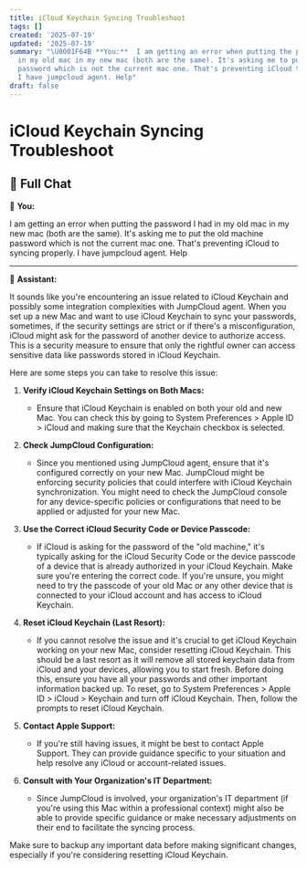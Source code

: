 ```yaml
---
title: iCloud Keychain Syncing Troubleshoot
tags: []
created: '2025-07-19'
updated: '2025-07-19'
summary: "\U0001F64B **You:**  I am getting an error when putting the password I had
  in my old mac in my new mac (both are the same). It's asking me to put the old machine
  password which is not the current mac one. That's preventing iCloud to syncing properly.
  I have jumpcloud agent. Help"
draft: false
---
```


# iCloud Keychain Syncing Troubleshoot

## 🧠 Full Chat

🙋 **You:**

I am getting an error when putting the password I had in my old mac in my new mac (both are the same). It's asking me to put the old machine password which is not the current mac one. That's preventing iCloud to syncing properly. I have jumpcloud agent. Help

---

🤖 **Assistant:**

It sounds like you're encountering an issue related to iCloud Keychain and possibly some integration complexities with JumpCloud agent. When you set up a new Mac and want to use iCloud Keychain to sync your passwords, sometimes, if the security settings are strict or if there's a misconfiguration, iCloud might ask for the password of another device to authorize access. This is a security measure to ensure that only the rightful owner can access sensitive data like passwords stored in iCloud Keychain. 

Here are some steps you can take to resolve this issue:

1. **Verify iCloud Keychain Settings on Both Macs:**
   - Ensure that iCloud Keychain is enabled on both your old and new Mac. You can check this by going to System Preferences > Apple ID > iCloud and making sure that the Keychain checkbox is selected.

2. **Check JumpCloud Configuration:**
   - Since you mentioned using JumpCloud agent, ensure that it's configured correctly on your new Mac. JumpCloud might be enforcing security policies that could interfere with iCloud Keychain synchronization. You might need to check the JumpCloud console for any device-specific policies or configurations that need to be applied or adjusted for your new Mac.

3. **Use the Correct iCloud Security Code or Device Passcode:**
   - If iCloud is asking for the password of the "old machine," it's typically asking for the iCloud Security Code or the device passcode of a device that is already authorized in your iCloud Keychain. Make sure you're entering the correct code. If you're unsure, you might need to try the passcode of your old Mac or any other device that is connected to your iCloud account and has access to iCloud Keychain.

4. **Reset iCloud Keychain (Last Resort):**
   - If you cannot resolve the issue and it's crucial to get iCloud Keychain working on your new Mac, consider resetting iCloud Keychain. This should be a last resort as it will remove all stored keychain data from iCloud and your devices, allowing you to start fresh. Before doing this, ensure you have all your passwords and other important information backed up. To reset, go to System Preferences > Apple ID > iCloud > Keychain and turn off iCloud Keychain. Then, follow the prompts to reset iCloud Keychain.

5. **Contact Apple Support:**
   - If you're still having issues, it might be best to contact Apple Support. They can provide guidance specific to your situation and help resolve any iCloud or account-related issues.

6. **Consult with Your Organization's IT Department:**
   - Since JumpCloud is involved, your organization's IT department (if you're using this Mac within a professional context) might also be able to provide specific guidance or make necessary adjustments on their end to facilitate the syncing process.

Make sure to backup any important data before making significant changes, especially if you're considering resetting iCloud Keychain.